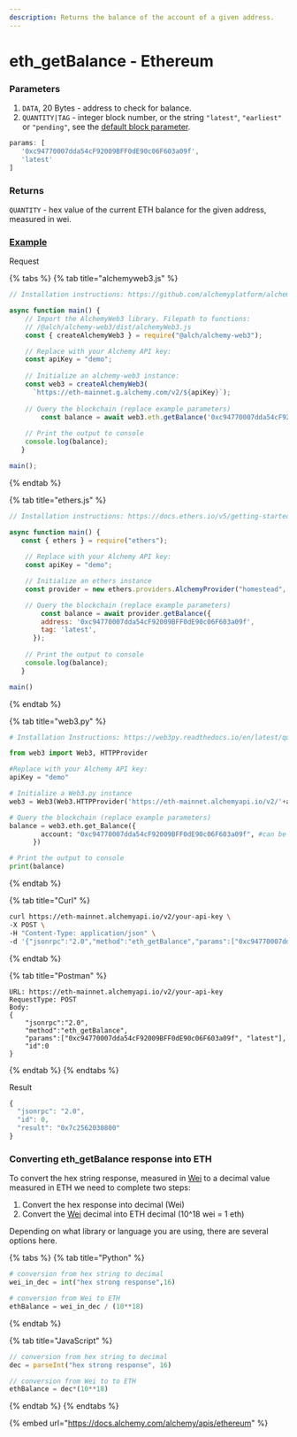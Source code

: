 ```yaml
---
description: Returns the balance of the account of a given address.
---
```


# eth\_getBalance - Ethereum

### Parameters

1. `DATA`, 20 Bytes - address to check for balance.
2. `QUANTITY|TAG` - integer block number, or the string `"latest"`, `"earliest"` or `"pending"`, see the [default block parameter](https://eth.wiki/json-rpc/API#the-default-block-parameter).

```javascript
params: [
   '0xc94770007dda54cF92009BFF0dE90c06F603a09f',
   'latest'
]
```

### Returns

`QUANTITY` - hex value of the current ETH balance for the given address, measured in wei.

### [Example](https://composer.alchemyapi.io/?composer\_state=%7B%22network%22%3A0%2C%22methodName%22%3A%22eth\_getBalance%22%2C%22paramValues%22%3A%5B%220xc94770007dda54cF92009BFF0dE90c06F603a09f%22%2C%22latest%22%5D%7D)

Request

{% tabs %}
{% tab title="alchemyweb3.js" %}
```javascript
// Installation instructions: https://github.com/alchemyplatform/alchemy-web3

async function main() {
    // Import the AlchemyWeb3 library. Filepath to functions: 
	// /@alch/alchemy-web3/dist/alchemyWeb3.js
	const { createAlchemyWeb3 } = require("@alch/alchemy-web3");

   	// Replace with your Alchemy API key:
	const apiKey = "demo";
	
	// Initialize an alchemy-web3 instance:
	const web3 = createAlchemyWeb3(
	  `https://eth-mainnet.g.alchemy.com/v2/${apiKey}`);
	
	// Query the blockchain (replace example parameters)
    	const balance = await web3.eth.getBalance('0xc94770007dda54cF92009BFF0dE90c06F603a09f', 'latest'); 
    
	// Print the output to console
	console.log(balance);
   }

main();
```
{% endtab %}

{% tab title="ethers.js" %}
```javascript
// Installation instructions: https://docs.ethers.io/v5/getting-started/#installing

async function main() {
   const { ethers } = require("ethers");
   
	// Replace with your Alchemy API key:
	const apiKey = "demo";

	// Initialize an ethers instance
	const provider = new ethers.providers.AlchemyProvider("homestead", apiKey);

	// Query the blockchain (replace example parameters)
    	const balance = await provider.getBalance({
	    address: '0xc94770007dda54cF92009BFF0dE90c06F603a09f',
		tag: 'latest',
	  }); 
    
	// Print the output to console
	console.log(balance);
   }

main()
```
{% endtab %}

{% tab title="web3.py" %}
```python
# Installation Instructions: https://web3py.readthedocs.io/en/latest/quickstart.html#installation

from web3 import Web3, HTTPProvider

#Replace with your Alchemy API key:
apiKey = "demo"

# Initialize a Web3.py instance
web3 = Web3(Web3.HTTPProvider('https://eth-mainnet.alchemyapi.io/v2/'+apiKey))

# Query the blockchain (replace example parameters)
balance = web3.eth.get_Balance({
	    account: "0xc94770007dda54cF92009BFF0dE90c06F603a09f", #can be a checksum address or ENS
	  }) 

# Print the output to console
print(balance)
```
{% endtab %}

{% tab title="Curl" %}
```bash
curl https://eth-mainnet.alchemyapi.io/v2/your-api-key \
-X POST \
-H "Content-Type: application/json" \
-d '{"jsonrpc":"2.0","method":"eth_getBalance","params":["0xc94770007dda54cF92009BFF0dE90c06F603a09f", "latest"],"id":0}'
```
{% endtab %}

{% tab title="Postman" %}
```http
URL: https://eth-mainnet.alchemyapi.io/v2/your-api-key
RequestType: POST
Body: 
{
    "jsonrpc":"2.0",
    "method":"eth_getBalance",
    "params":["0xc94770007dda54cF92009BFF0dE90c06F603a09f", "latest"],
    "id":0
}
```
{% endtab %}
{% endtabs %}

Result

```javascript
{
  "jsonrpc": "2.0",
  "id": 0,
  "result": "0x7c2562030800"
}
```

### Converting eth\_getBalance response into ETH

To convert the hex string response, measured in [Wei](../../resources/web3-glossary/#wei) to a decimal value measured in ETH we need to complete two steps:

1. Convert the hex response into decimal (Wei)
2. Convert the [Wei](../../resources/web3-glossary/#wei) decimal into ETH decimal (10^18 wei = 1 eth)

Depending on what library or language you are using, there are several options here.

{% tabs %}
{% tab title="Python" %}
```python
# conversion from hex string to decimal
wei_in_dec = int("hex strong response",16)

# conversion from Wei to ETH
ethBalance = wei_in_dec / (10**18)
```
{% endtab %}

{% tab title="JavaScript" %}
```javascript
// conversion from hex string to decimal
dec = parseInt("hex strong response", 16)

// conversion from Wei to to ETH
ethBalance = dec*(10**18)
```
{% endtab %}
{% endtabs %}

{% embed url="https://docs.alchemy.com/alchemy/apis/ethereum" %}
